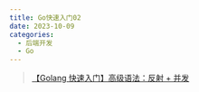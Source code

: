 ```yaml
---
title: Go快速入门02
date: 2023-10-09
categories: 
  - 后端开发
  - Go
---
```


>[【Golang 快速入门】高级语法：反射 + 并发](https://luzhenyu.blog.csdn.net/article/details/122816289)